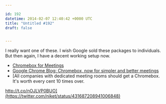 ```yaml
---

id: 192
datetime: 2014-02-07 12:40:42 +0000 UTC
title: "Untitled #192"
draft: false


---
```


I really want one of these. I wish Google sold these packages to individuals. But then again, I have a decent working setup now. 

 
 * [Chromebox for Meetings](https://www.google.com/intl/en/chrome/business/solutions/for-meetings.html)
 * [Google Chrome Blog: Chromebox, now for simpler and better meetings](http://chrome.blogspot.kr/2014/02/chromebox-now-for-simpler-and-better.html)
 * [All companies with dedicated meeting rooms should get a Chromebox. It's worth every cent 10 times over.

http://t.co/nOJLVP0BUO](https://twitter.com/niket/status/431687208941006848)


